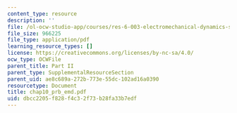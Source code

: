 ```yaml
---
content_type: resource
description: ''
file: /ol-ocw-studio-app/courses/res-6-003-electromechanical-dynamics-spring-2009/dbcc2205f828f4c32f73b28fa33b7edf_chap10_prb_emd.pdf
file_size: 966225
file_type: application/pdf
learning_resource_types: []
license: https://creativecommons.org/licenses/by-nc-sa/4.0/
ocw_type: OCWFile
parent_title: Part II
parent_type: SupplementalResourceSection
parent_uid: ae8c689a-272b-773e-55dc-102ad16a0390
resourcetype: Document
title: chap10_prb_emd.pdf
uid: dbcc2205-f828-f4c3-2f73-b28fa33b7edf
---
```

